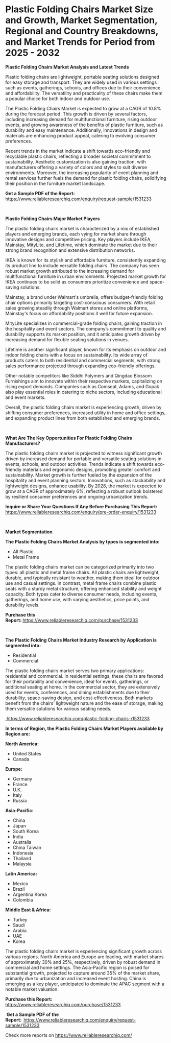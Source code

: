 <p><h1>Plastic Folding Chairs Market Size and Growth, Market Segmentation, Regional and Country Breakdowns, and Market Trends for Period from 2025 -  2032</h1></p><p><strong>Plastic Folding Chairs Market Analysis and Latest Trends</strong></p>
<p><p>Plastic folding chairs are lightweight, portable seating solutions designed for easy storage and transport. They are widely used in various settings such as events, gatherings, schools, and offices due to their convenience and affordability. The versatility and practicality of these chairs make them a popular choice for both indoor and outdoor use.</p><p>The Plastic Folding Chairs Market is expected to grow at a CAGR of 10.8% during the forecast period. This growth is driven by several factors, including increasing demand for multifunctional furniture, rising outdoor events, and growing awareness of the benefits of plastic furniture, such as durability and easy maintenance. Additionally, innovations in design and materials are enhancing product appeal, catering to evolving consumer preferences.</p><p>Recent trends in the market indicate a shift towards eco-friendly and recyclable plastic chairs, reflecting a broader societal commitment to sustainability. Aesthetic customization is also gaining traction, with manufacturers offering a variety of colors and styles to suit diverse environments. Moreover, the increasing popularity of event planning and rental services further fuels the demand for plastic folding chairs, solidifying their position in the furniture market landscape.</p></p>
<p><strong>Get a Sample PDF of the Report:&nbsp;</strong> <a href="https://www.reliableresearchiq.com/enquiry/request-sample/1531233?utm_campaign=3370&utm_medium=2&utm_source=Github&utm_content=ia&utm_term=04042025&utm_id=plastic-folding-chairs">https://www.reliableresearchiq.com/enquiry/request-sample/1531233</a></p>
<p>&nbsp;</p>
<p><strong>Plastic Folding Chairs Major Market Players</strong></p>
<p><p>The plastic folding chairs market is characterized by a mix of established players and emerging brands, each vying for market share through innovative designs and competitive pricing. Key players include IKEA, Mainstay, MityLite, and Lifetime, which dominate the market due to their strong brand recognition and extensive distribution networks.</p><p>IKEA is known for its stylish and affordable furniture, consistently expanding its product line to include versatile folding chairs. The company has seen robust market growth attributed to the increasing demand for multifunctional furniture in urban environments. Projected market growth for IKEA continues to be solid as consumers prioritize convenience and space-saving solutions.</p><p>Mainstay, a brand under Walmart's umbrella, offers budget-friendly folding chair options primarily targeting cost-conscious consumers. With retail sales growing steadily through Walmart stores and online platforms, Mainstay's focus on affordability positions it well for future expansion.</p><p>MityLite specializes in commercial-grade folding chairs, gaining traction in the hospitality and event sectors. The company’s commitment to quality and durability supports its market position, and it anticipates growth driven by increasing demand for flexible seating solutions in venues.</p><p>Lifetime is another significant player, known for its emphasis on outdoor and indoor folding chairs with a focus on sustainability. Its wide array of products caters to both residential and commercial segments, with strong sales performance projected through expanding eco-friendly offerings.</p><p>Other notable competitors like Siddhi Polymers and Qingdao Blossom Furnishings aim to innovate within their respective markets, capitalizing on rising export demands. Companies such as Comseat, Adams, and Gopak also play essential roles in catering to niche sectors, including educational and event markets.</p><p>Overall, the plastic folding chairs market is experiencing growth, driven by shifting consumer preferences, increased utility in home and office settings, and expanding product lines from both established and emerging brands.</p></p>
<p>&nbsp;</p>
<p><strong>What Are The Key Opportunities For Plastic Folding Chairs Manufacturers?</strong></p>
<p><p>The plastic folding chairs market is projected to witness significant growth driven by increased demand for portable and versatile seating solutions in events, schools, and outdoor activities. Trends indicate a shift towards eco-friendly materials and ergonomic designs, promoting greater comfort and sustainability. Market growth is further fueled by the expansion of the hospitality and event planning sectors. Innovations, such as stackability and lightweight designs, enhance usability. By 2028, the market is expected to grow at a CAGR of approximately 6%, reflecting a robust outlook bolstered by resilient consumer preferences and ongoing urbanization trends.</p></p>
<p><strong>Inquire or Share Your Questions If Any Before Purchasing This Report:</strong> <a href="https://www.reliableresearchiq.com/enquiry/pre-order-enquiry/1531233?utm_campaign=3370&utm_medium=2&utm_source=Github&utm_content=ia&utm_term=04042025&utm_id=plastic-folding-chairs">https://www.reliableresearchiq.com/enquiry/pre-order-enquiry/1531233</a></p>
<p>&nbsp;</p>
<p><strong>Market Segmentation</strong></p>
<p><strong>The Plastic Folding Chairs Market Analysis by types is segmented into:</strong></p>
<p><ul><li>All Plastic</li><li>Metal Frame</li></ul></p>
<p><p>The plastic folding chairs market can be categorized primarily into two types: all plastic and metal frame chairs. All plastic chairs are lightweight, durable, and typically resistant to weather, making them ideal for outdoor use and casual settings. In contrast, metal frame chairs combine plastic seats with a sturdy metal structure, offering enhanced stability and weight capacity. Both types cater to diverse consumer needs, including events, gatherings, and home use, with varying aesthetics, price points, and durability levels.</p></p>
<p><strong>Purchase this Report:&nbsp;</strong><a href="https://www.reliableresearchiq.com/purchase/1531233?utm_campaign=3370&utm_medium=2&utm_source=Github&utm_content=ia&utm_term=04042025&utm_id=plastic-folding-chairs">https://www.reliableresearchiq.com/purchase/1531233</a></p>
<p>&nbsp;</p>
<p><strong>The Plastic Folding Chairs Market Industry Research by Application is segmented into:</strong></p>
<p><ul><li>Residential</li><li>Commercial</li></ul></p>
<p><p>The plastic folding chairs market serves two primary applications: residential and commercial. In residential settings, these chairs are favored for their portability and convenience, ideal for events, gatherings, or additional seating at home. In the commercial sector, they are extensively used for events, conferences, and dining establishments due to their durability, space-saving design, and cost-effectiveness. Both markets benefit from the chairs' lightweight nature and the ease of storage, making them versatile solutions for various seating needs.</p></p>
<p><a href="https://www.reliableresearchiq.com/plastic-folding-chairs-r1531233?utm_campaign=3370&utm_medium=2&utm_source=Github&utm_content=ia&utm_term=04042025&utm_id=plastic-folding-chairs">&nbsp;https://www.reliableresearchiq.com/plastic-folding-chairs-r1531233</a></p>
<p><strong>In terms of Region, the Plastic Folding Chairs Market Players available by Region are:</strong></p>
<p>
    <p> <strong> North America: </strong>
        <ul>
            <li>United States</li>
            <li>Canada</li>
        </ul>
        </p> 
    <p> <strong> Europe: </strong>
        <ul>
            <li>Germany</li>
            <li>France</li>
            <li>U.K.</li>
            <li>Italy</li>
            <li>Russia</li>
        </ul>
        </p> 
    <p> <strong> Asia-Pacific: </strong>
        <ul>
            <li>China</li>
            <li>Japan</li>
            <li>South Korea</li>
            <li>India</li>
            <li>Australia</li>
            <li>China Taiwan</li>
            <li>Indonesia</li>
            <li>Thailand</li>
            <li>Malaysia</li>
        </ul>
        </p> 
    <p> <strong> Latin America: </strong>
        <ul>
            <li>Mexico</li>
            <li>Brazil</li>
            <li>Argentina Korea</li>
            <li>Colombia</li>
        </ul>
        </p> 
    <p> <strong> Middle East & Africa: </strong>
        <ul>
            <li>Turkey</li>
            <li>Saudi</li>
            <li>Arabia</li>
            <li>UAE</li>
            <li>Korea</li>
        </ul>
    </p>
    </p>
<p><p>The plastic folding chairs market is experiencing significant growth across various regions. North America and Europe are leading, with market shares of approximately 30% and 25%, respectively, driven by robust demand in commercial and home settings. The Asia-Pacific region is poised for substantial growth, projected to capture around 35% of the market share, primarily due to urbanization and increased event hosting. China is emerging as a key player, anticipated to dominate the APAC segment with a notable market valuation.</p></p>
<p><strong>Purchase this Report: </strong><a href="https://www.reliableresearchiq.com/purchase/1531233?utm_campaign=3370&utm_medium=2&utm_source=Github&utm_content=ia&utm_term=04042025&utm_id=plastic-folding-chairs">https://www.reliableresearchiq.com/purchase/1531233</a></p>
<p>&nbsp;<strong>Get a Sample PDF of the Report:&nbsp;&nbsp;</strong><a href="https://www.reliableresearchiq.com/enquiry/request-sample/1531233?utm_campaign=3370&utm_medium=2&utm_source=Github&utm_content=ia&utm_term=04042025&utm_id=plastic-folding-chairs">https://www.reliableresearchiq.com/enquiry/request-sample/1531233</a></p>
<p><strong></strong></p>
<p>Check more reports on <a href="https://www.reliableresearchiq.com/?utm_campaign=3370&utm_medium=2&utm_source=Github&utm_content=ia&utm_term=04042025&utm_id=plastic-folding-chairs">https://www.reliableresearchiq.com/</a></p>